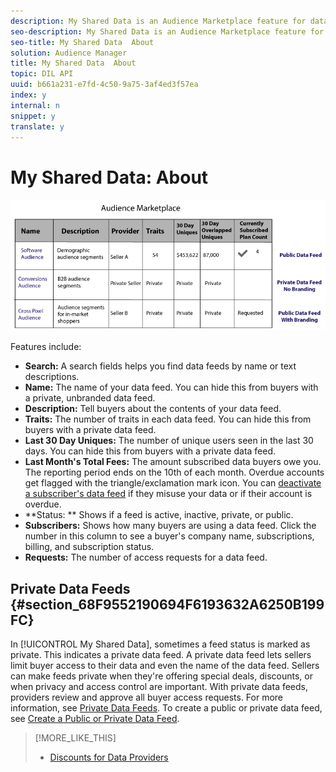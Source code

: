 ```yaml
---
description: My Shared Data is an Audience Marketplace feature for data providers (sellers). As a provider, it lets you bundle traits into data feeds and sell them for a flat fee or CPM rate to buyers from within Audience Manager. When activated, buyers can subscribe to a feed with a few mouse clicks. Furthermore, simple reporting tools track revenue and manage subscribers. Finally, with Audience Marketplace, Adobe takes care of invoice, billing, and fee payments for you. These features let you concentrate on building the effective and profitable data feeds that buyers want.
seo-description: My Shared Data is an Audience Marketplace feature for data providers (sellers). As a provider, it lets you bundle traits into data feeds and sell them for a flat fee or CPM rate to buyers from within Audience Manager. When activated, buyers can subscribe to a feed with a few mouse clicks. Furthermore, simple reporting tools track revenue and manage subscribers. Finally, with Audience Marketplace, Adobe takes care of invoice, billing, and fee payments for you. These features let you concentrate on building the effective and profitable data feeds that buyers want.
seo-title: My Shared Data  About
solution: Audience Manager
title: My Shared Data  About
topic: DIL API
uuid: b661a231-e7fd-4c50-9a75-3af4ed3f57ea
index: y
internal: n
snippet: y
translate: y
---
```


# My Shared Data: About

![](assets/seller_marketplace.png) 



Features include: 

* **Search:** A search fields helps you find data feeds by name or text descriptions.
* **Name:** The name of your data feed. You can hide this from buyers with a private, unbranded data feed.
* **Description:** Tell buyers about the contents of your data feed.
* **Traits:** The number of traits in each data feed. You can hide this from buyers with a private data feed.
* **Last 30 Day Uniques:** The number of unique users seen in the last 30 days. You can hide this from buyers with a private data feed.
* **Last Month's Total Fees:** The amount subscribed data buyers owe you. The reporting period ends on the 10th of each month. Overdue accounts get flagged with the triangle/exclamation mark icon. You can [ deactivate a subscriber's data feed](../../../c_features/c_audience_marketplace/c_marketplace_provider/marketplace-deactivate-subscribers.md#task_AC7B88F06D1149C39D895C9DFC197F2C) if they misuse your data or if their account is overdue.
* **Status: ** Shows if a feed is active, inactive, private, or public.
* **Subscribers:** Shows how many buyers are using a data feed. Click the number in this column to see a buyer's company name, subscriptions, billing, and subscription status.
* **Requests:** The number of access requests for a data feed.

## Private Data Feeds {#section_68F9552190694F6193632A6250B199FC}

In [!UICONTROL  My Shared Data], sometimes a feed status is marked as private. This indicates a private data feed. A private data feed lets sellers limit buyer access to their data and even the name of the data feed. Sellers can make feeds private when they're offering special deals, discounts, or when privacy and access control are important. With private data feeds, providers review and approve all buyer access requests. For more information, see [ Private Data Feeds](../../../c_features/c_audience_marketplace/c_marketplace_privatefeed.md#concept_68EDE94B558C4B88BBCC994B67726FD2). To create a public or private data feed, see [ Create a Public or Private Data Feed](../../../c_features/c_audience_marketplace/c_marketplace_provider/t_data_feed.md#task_31BA4FB8FCD940588E6DCE2E7503DF4D). 
>[!MORE_LIKE_THIS]
>
>* [ Discounts for Data Providers ](marketplace-seller-discounts.md#concept_A31D926BBA0743BCB7160C7F571930FD)

